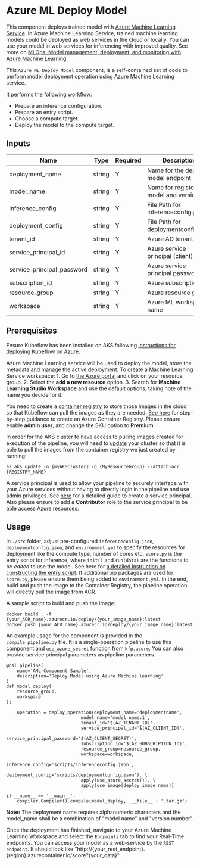 # Azure ML Deploy Model

This component deploys trained model with [Azure Machine Learning Service](https://azure.microsoft.com/en-us/services/machine-learning/#documentation). In Azure Machine Learning Service, trained machine learning models could be deployed as web services in the cloud or locally. You can use your model in web services for inferencing with improved quality. See more on [MLOps: Model management, deployment, and monitoring with Azure Machine Learning](https://docs.microsoft.com/en-us/azure/machine-learning/concept-model-management-and-deployment)

This `Azure ML Deploy Model` component, is a self-contained set of code to perform model deployment operation using Azure Machine Learning service.

It performs the following workflow:
- Prepare an inference configuration.
- Prepare an entry script.
- Choose a compute target. 
- Deploy the model to the compute target.

## Inputs

| Name                       | Type   | Required | Description                             |
| -------------------------- | ------ | -------- | ----------------------------------------|
| deployment_name            | string | Y        | Name for the deployed model endpoint    |
| model_name                 | string | Y        | Name for registered model and version   |
| inference_config           | string | Y        | File Path for inferenceconfig.json      |
| deployment_config          | string | Y        | File Path for deploymentconfig.json     |
| tenant_id                  | string | Y        | Azure AD tenant Id                      |
| service_principal_id       | string | Y        | Azure service principal (client) Id     |
| service_principal_password | string | Y        | Azure service principal password        |
| subscription_id            | string | Y        | Azure subscription Id                   |
| resource_group             | string | Y        | Azure resource group                    |
| workspace                  | string | Y        | Azure ML workspace name                 |

## Prerequisites

Ensure Kubeflow has been installed on AKS following [instructions for deploying Kubeflow on Azure](https://www.kubeflow.org/docs/azure/).

Azure Machine Learning service will be used to deploy the model, store the metadata and manage the active deployment. To create a Machine Learning Service workspace: 1. Go to [the Azure portal](https://portal.azure.com) and click on your resource group. 2. Select the **add a new resource** option. 3. Search for **Machine Learning Studio Workspace** and use the default options, taking note of the name you decide for it.

You need to create a [container registry](https://docs.microsoft.com/en-us/azure/container-registry/container-registry-intro) to store those images in the cloud so that Kubeflow can pull the images as they are needed. [See here](https://docs.microsoft.com/en-us/azure/container-registry/container-registry-get-started-portal) for step-by-step guidance to create an Azure Container Registry. Please ensure enable **admin user**, and change the SKU option to **Premium**.

In order for the AKS cluster to have access to pulling images created for execution of the pipeline, you will need to [update](https://docs.microsoft.com/en-us/azure/aks/cluster-container-registry-integration) your cluster so that it is able to pull the images from the container registry we just created by running:

```shell
az aks update -n {myAKSCluster} -g {MyResourceGroup} --attach-acr {REGISTRY_NAME}
```

A service principal is used to allow your pipeline to securely interface with your Azure services without having to directly login in the pipeline and use admin privileges. See [here](https://docs.microsoft.com/en-us/powerapps/developer/common-data-service/walkthrough-register-app-azure-active-directory) for a detailed guide to create a service principal. Also please ensure to add a **Contributor** role to the service principal to be able access Azure resources.

## Usage
In `./src` folder, adjust pre-configured `inferenceconfig.json`, `deploymentconfig.json`, and `environment.yml` to specify the resources for deployment like the compute type, number of cores etc. `score.py` is the entry script for inference, where `init()` and `run(data)` are the functions to be *edited* to use the model. See here for [a detailed instruction on constructing the entry script](https://docs.microsoft.com/en-us/azure/machine-learning/how-to-deploy-and-where?tabs=azcli). If additional pip packages are used for `score.py`, please ensure them being added to `environment.yml`. In the end, build and push the image to the Container Registry, the pipeline operation will directly pull the image from ACR.

A sample script to build and push the image:

```shell
docker build . -t {your_ACR_name}.azurecr.io/deploy/{your_image_name}:latest
docker push {your_ACR_name}.azurecr.io/deploy/{your_image_name}:latest
```


An example usage for the component is provided in the `compile_pipeline.py` file. It is a single-operation pipeline to use this component and `use_azure_secret` function from `kfp.azure`. You can also provide service principal parameters as pipeline parameters. 

```
@dsl.pipeline(
    name='AML Component Sample',
    description='Deploy Model using Azure Machine learning'
)
def model_deploy(
    resource_group,
    workspace
):

    operation = deploy_operation(deployment_name='deploymentname',
                            model_name='model_name:1',
                            tenant_id='$(AZ_TENANT_ID)',
                            service_principal_id='$(AZ_CLIENT_ID)',
                            service_principal_password='$(AZ_CLIENT_SECRET)',
                            subscription_id='$(AZ_SUBSCRIPTION_ID)',
                            resource_group=resource_group,
                            workspace=workspace,
                            inference_config='scripts/inferenceconfig.json',
                            deployment_config='scripts/deploymentconfig.json'). \
                            apply(use_azure_secret()). \
                            apply(use_image(deploy_image_name))

if __name__ == '__main__':
    compiler.Compiler().compile(model_deploy,  __file__ + '.tar.gz')
```

**Note:** The deployment name requires alphanumeric characters and the model_name shall be a combination of "model name" and "version number".

Once the deployment has finished, navigate to your Azure Machine Learning Workspace and select the `Endpoints` tab to find your Real-Time endpoints. You can access your model as a web-service by the `REST endpoint`. It should look like "http://{your_rest_endpoint}.{region}.azurecontainer.io/score?{your_data}".